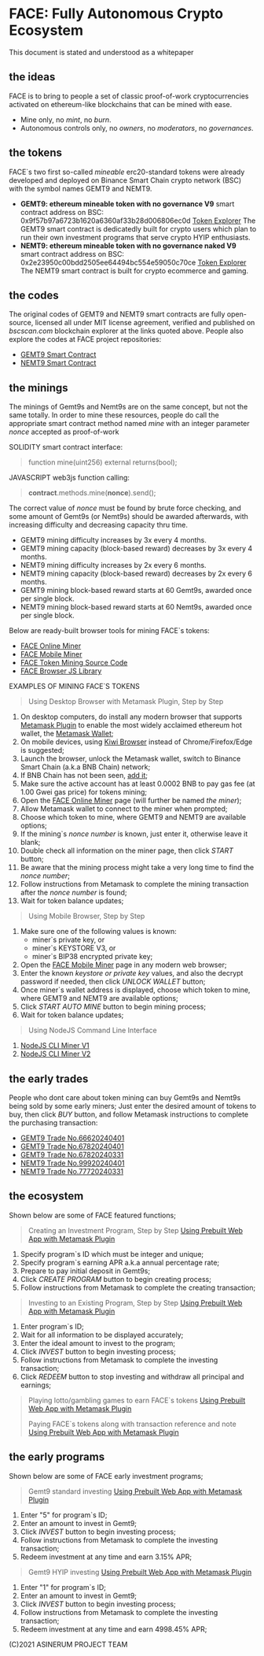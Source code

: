 # FACE: Fully Autonomous Crypto Ecosystem
>
This document is stated and understood as a whitepaper
>
## the ideas
>
FACE is to bring to people a set of classic proof-of-work cryptocurrencies activated on ethereum-like blockchains that can be mined with ease.
- Mine only, no *mint*, no *burn*.
- Autonomous controls only, no *owners*, no *moderators*, no *governances*.
>
## the tokens
>
FACE`s two first so-called *mineable* erc20-standard tokens were already developed and deployed on Binance Smart Chain crypto network (BSC) with the symbol names GEMT9 and NEMT9.
- **GEMT9: ethereum mineable token with no governance V9**
smart contract address on BSC:
0x9f57b97a6723b1620a6360af33b28d006806ec0d
[Token Explorer](https://bscscan.com/token/0x9f57b97a6723b1620a6360af33b28d006806ec0d)
The GEMT9 smart contract is dedicatedly built for crypto users which plan to run their own investment programs that serve crypto HYIP enthusiasts.
- **NEMT9: ethereum mineable token with no governance naked V9**
smart contract address on BSC:
0x2e23950c00bdd2505ee64494bc554e59050c70ce
[Token Explorer](https://bscscan.com/token/0x2e23950c00bdd2505ee64494bc554e59050c70ce)
The NEMT9 smart contract is built for crypto ecommerce and gaming.
>
## the codes
>
The original codes of GEMT9 and NEMT9 smart contracts are fully open-source, licensed all under MIT license agreement, verified and published on *bscscan.com* blockchain explorer at the links quoted above.
People also explore the codes at FACE project repositories:
- [GEMT9 Smart Contract](https://github.com/asinerum/face/tree/main/gemt9/contracts)
- [NEMT9 Smart Contract](https://github.com/asinerum/face/tree/main/nemt9/contracts)
>
## the minings
>
The minings of Gemt9s and Nemt9s are on the same concept, but not the same totally.
In order to mine these resources, people do call the appropriate smart contract method named *mine* with an integer parameter *nonce* accepted as proof-of-work
>
SOLIDITY smart contract interface:
> function mine(uint256) external returns(bool);
>
JAVASCRIPT web3js function calling:
> **contract**.methods.mine(**nonce**).send();
>
The correct value of *nonce* must be found by brute force checking, and some amount of Gemt9s (or Nemt9s) should be awarded afterwards, with increasing difficulty and decreasing capacity thru time.
- GEMT9 mining difficulty increases by 3x every 4 months.
- GEMT9 mining capacity (block-based reward) decreases by 3x every 4 months.
- NEMT9 mining difficulty increases by 2x every 6 months.
- NEMT9 mining capacity (block-based reward) decreases by 2x every 6 months.
- GEMT9 mining block-based reward starts at 60 Gemt9s, awarded once per single block.
- NEMT9 mining block-based reward starts at 60 Nemt9s, awarded once per single block.
>
Below are ready-built browser tools for mining FACE`s tokens:
- [FACE Online Miner](https://asinerum.github.io/face/mine)
- [FACE Mobile Miner](https://asinerum.github.io/face/dig)
- [FACE Token Mining Source Code](https://github.com/asinerum/face/blob/main/mine.html)
- [FACE Browser JS Library](https://github.com/asinerum/project/tree/master/scr)
>
EXAMPLES OF MINING FACE`S TOKENS
> Using Desktop Browser with Metamask Plugin, Step by Step
 1. On desktop computers, do install any modern browser that supports [Metamask Plugin](https://chromewebstore.google.com/detail/metamask/nkbihfbeogaeaoehlefnkodbefgpgknn) to enable the most widely acclaimed ethereum hot wallet, the [Metamask Wallet](https://metamask.io);
 2. On mobile devices, using [Kiwi Browser](https://kiwibrowser.com) instead of Chrome/Firefox/Edge is suggested;
 3. Launch the browser, unlock the Metamask wallet, switch to Binance Smart Chain (a.k.a BNB Chain) network;
 4. If BNB Chain has not been seen, [add it](https://academy.binance.com/en/articles/connecting-metamask-to-binance-smart-chain);
 5. Make sure the active account has at least 0.0002 BNB to pay gas fee (at 1.00 Gwei gas price) for tokens mining;
 6. Open the [FACE Online Miner](https://asinerum.github.io/face/mine) page (will further be named *the miner*);
 7. Allow Metamask wallet to connect to the miner when prompted;
 8. Choose which token to mine, where GEMT9 and NEMT9 are available options;
 9. If the mining`s *nonce number* is known, just enter it, otherwise leave it blank;
 10. Double check all information on the miner page, then click *START* button;
 11. Be aware that the mining process might take a very long time to find the *nonce number*;
 12. Follow instructions from Metamask to complete the mining transaction after the *nonce number* is found;
 13. Wait for token balance updates;
> Using Mobile Browser, Step by Step
 1. Make sure one of the following values is known:
    - miner`s private key, or
    - miner`s KEYSTORE V3, or
    - miner`s BIP38 encrypted private key;
 2. Open the [FACE Mobile Miner](https://asinerum.github.io/face/dig) page in any modern web browser;
 3. Enter the known *keystore or private key* values, and also the decrypt password if needed, then click *UNLOCK WALLET* button;
 4. Once miner`s wallet address is displayed, choose which token to mine, where GEMT9 and NEMT9 are available options;
 5. Click *START AUTO MINE* button to begin mining process;
 6. Wait for token balance updates;
> Using NodeJS Command Line Interface
 1. [NodeJS CLI Miner V1](https://github.com/asinerum/face/tree/main/CLI/node)
 2. [NodeJS CLI Miner V2](https://github.com/asinerum/face/tree/main/CLI/node2)
>
## the early trades
>
People who dont care about token mining can buy Gemt9s and Nemt9s being sold by some early miners;
Just enter the desired amount of tokens to buy, then click *BUY* button, and follow Metamask instructions to complete the purchasing transaction:
- [GEMT9 Trade No.66620240401](https://asinerum.github.io/face/gemt9/tools/gemtbuy#oid=66620240401)
- [GEMT9 Trade No.67820240401](https://asinerum.github.io/face/gemt9/tools/gemtbuy#oid=67820240401)
- [GEMT9 Trade No.67820240331](https://asinerum.github.io/face/gemt9/tools/gemtbuy#oid=67820240331)
- [NEMT9 Trade No.99920240401](https://asinerum.github.io/face/nemt9/tools/nemtbuy#oid=99920240401)
- [NEMT9 Trade No.77720240331](https://asinerum.github.io/face/nemt9/tools/nemtbuy#oid=77720240331)
>
## the ecosystem
>
Shown below are some of FACE featured functions;
> Creating an Investment Program, Step by Step
> [Using Prebuilt Web App with Metamask Plugin](https://asinerum.github.io/face/gemt9/tools/program)
 1. Specify program`s ID which must be integer and unique;
 2. Specify program`s earning APR a.k.a annual percentage rate;
 3. Prepare to pay initial deposit in Gemt9s;
 4. Click *CREATE PROGRAM* button to begin creating process;
 5. Follow instructions from Metamask to complete the creating transaction;
> Investing to an Existing Program, Step by Step
> [Using Prebuilt Web App with Metamask Plugin](https://asinerum.github.io/face/gemt9/tools/invest)
 1. Enter program`s ID;
 2. Wait for all information to be displayed accurately;
 3. Enter the ideal amount to invest to the program;
 4. Click *INVEST* button to begin investing process;
 5. Follow instructions from Metamask to complete the investing transaction;
 6. Click *REDEEM* button to stop investing and withdraw all principal and earnings;
> Playing lotto/gambling games to earn FACE`s tokens
> [Using Prebuilt Web App with Metamask Plugin](https://lode-hanoi.blogspot.com/)
>
> Paying FACE`s tokens along with transaction reference and note
> [Using Prebuilt Web App with Metamask Plugin](https://asinerum.github.io/face/gemt9/tools/pay)
>
## the early programs
>
Shown below are some of FACE early investment programs;
> Gemt9 standard investing
> [Using Prebuilt Web App with Metamask Plugin](https://asinerum.github.io/face/gemt9/tools/invest#oid=5)
 1. Enter "5" for program`s ID;
 2. Enter an amount to invest in Gemt9;
 3. Click *INVEST* button to begin investing process;
 4. Follow instructions from Metamask to complete the investing transaction;
 5. Redeem investment at any time and earn 3.15% APR;
> Gemt9 HYIP investing
> [Using Prebuilt Web App with Metamask Plugin](https://asinerum.github.io/face/gemt9/tools/invest#oid=1)
 1. Enter "1" for program`s ID;
 2. Enter an amount to invest in Gemt9;
 3. Click *INVEST* button to begin investing process;
 4. Follow instructions from Metamask to complete the investing transaction;
 5. Redeem investment at any time and earn 4998.45% APR;
>
(C)2021 ASINERUM PROJECT TEAM
